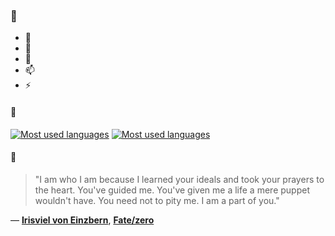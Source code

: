 ### 👋

- 🔭
- 🌱
- 💬
- 📫
- ⚡

#### 🧏

[![Most used languages](https://github-readme-stats-aynah.vercel.app/api/top-langs/?username=aynh&theme=solarized-dark&langs_count=6&layout=compact&hide_title=true)](https://github.com/anuraghazra/github-readme-stats#gh-dark-mode-only)
[![Most used languages](https://github-readme-stats-aynah.vercel.app/api/top-langs/?username=aynh&theme=solarized-light&langs_count=6&layout=compact&hide_title=true)](https://github.com/anuraghazra/github-readme-stats#gh-light-mode-only)

#### 💬

> "I am who I am because I learned your ideals and took your prayers to the heart. You've guided me. You've given me a life a mere puppet wouldn't have. You need not to pity me. I am a part of you."

&mdash; [**Irisviel von Einzbern**](https://myanimelist.net/character.php?q=Irisviel%20von%20Einzbern&cat=character), [**Fate/zero**](https://myanimelist.net/search/all?q=Fate%2Fzero&cat=all)
